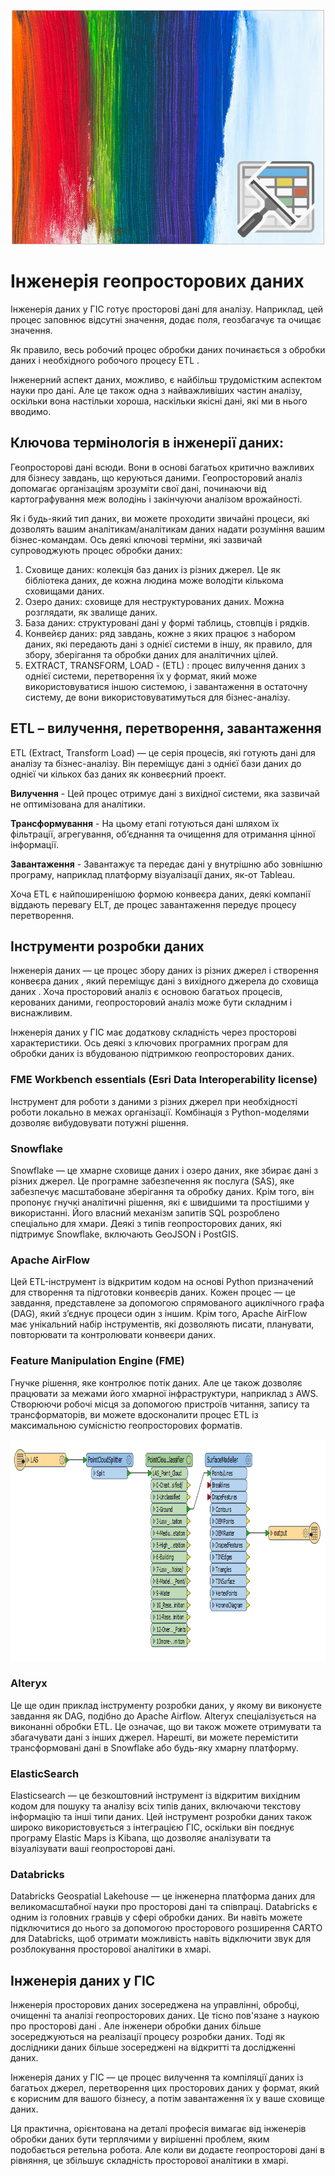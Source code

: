 
<p align="center">

  <img width="500" height="375" src="https://github.com/SergeyShchus/Spatial-data-engineering/blob/main/image/data-engineering-in-arcgis-pro.jpg?raw=true">

</p>


# Інженерія геопросторових даних


Інженерія даних у ГІС готує просторові дані для аналізу. Наприклад, цей процес заповнює відсутні значення, додає поля, геозбагачує та очищає значення.

Як правило, весь робочий процес обробки даних починається з обробки даних і необхідного робочого процесу ETL .

Інженерний аспект даних, можливо, є найбільш трудомістким аспектом науки про дані. Але це також одна з найважливіших частин аналізу, оскільки вона настільки хороша, наскільки якісні дані, які ми в нього вводимо.

## Ключова термінологія в інженерії даних:

Геопросторові дані всюди. Вони в основі багатьох критично важливих для бізнесу завдань, що керуються даними. Геопросторовий аналіз допомагає організаціям зрозуміти свої дані, починаючи від картографування меж володінь і закінчуючи аналізом врожайності.

Як і будь-який тип даних, ви можете проходити звичайні процеси, які дозволять вашим аналітикам/аналітикам даних надати розуміння вашим бізнес-командам. Ось деякі ключові терміни, які зазвичай супроводжують процес обробки даних:

1. Сховище даних: колекція баз даних із різних джерел. Це як бібліотека даних, де кожна людина може володіти кількома сховищами даних.
2. Озеро даних: сховище для неструктурованих даних. Можна розглядати, як звалище даних.
3. База даних: структуровані дані у формі таблиць, стовпців і рядків.
4. Конвейєр даних: ряд завдань, кожне з яких працює з набором даних, які передають дані з однієї системи в іншу, як правило, для збору, зберігання та обробки даних для аналітичних цілей.
5. EXTRACT, TRANSFORM, LOAD - (ETL) : процес вилучення даних з однієї системи, перетворення їх у формат, який може використовуватися іншою системою, і завантаження в остаточну систему, де вони використовуватимуться для бізнес-аналізу.


## ETL – вилучення, перетворення, завантаження

ETL (Extract, Transform Load) — це серія процесів, які готують дані для аналізу та бізнес-аналізу. Він переміщує дані з однієї бази даних до однієї чи кількох баз даних як конвеєрний проект.


**Вилучення** - Цей процес отримує дані з вихідної системи, яка зазвичай не оптимізована для аналітики.

**Трансформування** -	На цьому етапі готуються дані шляхом їх фільтрації, агрегування, об’єднання та очищення для отримання цінної інформації.

**Завантаження** - Завантажує та передає дані у внутрішню або зовнішню програму, наприклад платформу візуалізації даних, як-от Tableau.


Хоча ETL є найпоширенішою формою конвеєра даних, деякі компанії віддають перевагу ELT, де процес завантаження передує процесу перетворення.


## Інструменти розробки даних

Інженерія даних — це процес збору даних із різних джерел і створення конвеєра даних , який переміщує дані з вихідного джерела до сховища даних . Хоча просторовий аналіз є основою багатьох процесів, керованих даними, геопросторовий аналіз може бути складним і виснажливим.

Інженерія даних у ГІС має додаткову складність через просторові характеристики. Ось деякі з ключових програмних програм для обробки даних із вбудованою підтримкою геопросторових даних.

### FME Workbench essentials (Esri Data Interoperability license)
Інструмент для роботи з даними з різних джерел при необхідності роботи локально в межах організації. Комбінація з Python-моделями дозволяє вибудовувати потужні рішення.

### Snowflake
Snowflake — це хмарне сховище даних і озеро даних, яке збирає дані з різних джерел. Це програмне забезпечення як послуга (SAS), яке забезпечує масштабоване зберігання та обробку даних. Крім того, він пропонує гнучкі аналітичні рішення, які є швидшими та простішими у використанні. Його власний механізм запитів SQL розроблено спеціально для хмари. Деякі з типів геопросторових даних, які підтримує Snowflake, включають GeoJSON і PostGIS.

### Apache AirFlow
Цей ETL-інструмент із відкритим кодом на основі Python призначений для створення та підготовки конвеєрів даних. Кожен процес — це завдання, представлене за допомогою спрямованого ациклічного графа (DAG), який з’єднує процеси один з іншим. Крім того, Apache AirFlow має унікальний набір інструментів, які дозволяють писати, планувати, повторювати та контролювати конвеєри даних.

### Feature Manipulation Engine (FME)
Гнучке рішення, яке контролює потік даних. Але це також дозволяє працювати за межами його хмарної інфраструктури, наприклад з AWS. Створюючи робочі місця за допомогою пристроїв читання, запису та трансформаторів, ви можете вдосконалити процес ETL із максимальною сумісністю геопросторових форматів.

<p align="center">

  <img width="911" height="355" src="https://github.com/SergeyShchus/Spatial-data-engineering/blob/main/image/LAStoDEM.png?raw=true">

</p>

### Alteryx
Це ще один приклад інструменту розробки даних, у якому ви виконуєте завдання як DAG, подібно до Apache Airflow. Alteryx спеціалізується на виконанні обробки ETL. Це означає, що ви також можете отримувати та збагачувати дані з інших джерел. Нарешті, ви можете перемістити трансформовані дані в Snowflake або будь-яку хмарну платформу.

### ElasticSearch
Elasticsearch — це безкоштовний інструмент із відкритим вихідним кодом для пошуку та аналізу всіх типів даних, включаючи текстову інформацію та інші типи даних. Цей інструмент розробки даних також широко використовується з інтеграцією ГІС, оскільки він поєднує програму Elastic Maps із Kibana, що дозволяє аналізувати та візуалізувати ваші геопросторові дані.

### Databricks
Databricks Geospatial Lakehouse — це інженерна платформа даних для великомасштабної науки про просторові дані та співпраці. Databricks є одним із головних гравців у сфері обробки даних. Ви навіть можете підключитися до нього за допомогою просторового розширення CARTO для Databricks, щоб отримати можливість навіть відключити звук для розблокування просторової аналітики в хмарі.


## Інженерія даних у ГІС

Інженерія просторових даних зосереджена на управлінні, обробці, очищенні та аналізі геопросторових даних. Це тісно пов'язане з наукою про просторові дані . Але інженери обробки даних більше зосереджуються на реалізації процесу розробки даних. Тоді як дослідники даних більше зосереджені на відкритті та дослідженні даних.

Інженерія даних у ГІС — це процес вилучення та компіляції даних із багатьох джерел, перетворення цих просторових даних у формат, який є корисним для вашого бізнесу, а потім завантаження їх у ваше сховище даних.

Ця практична, орієнтована на деталі професія вимагає від інженерів обробки даних бути терплячими у вирішенні проблем, яким подобається ретельна робота. Але коли ви додаєте геопросторові дані в рівняння, це збільшує складність просторової аналітики в хмарі.
